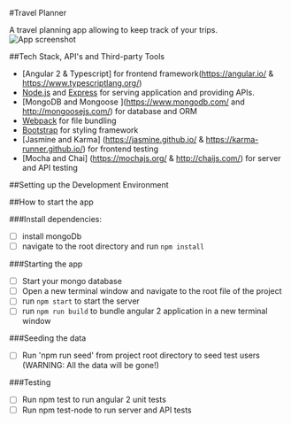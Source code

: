 #Travel Planner

A travel planning app allowing to keep track of your trips.
<br>
![App screenshot](https://cloud.githubusercontent.com/assets/9935241/21115964/90f16df2-c0c4-11e6-81f4-2ea8ff982fd6.jpg)

##Tech Stack, API's and Third-party Tools
* [Angular 2 & Typescript] for frontend framework(https://angular.io/ & https://www.typescriptlang.org/) 
* [Node.js](https://nodejs.org/en/) and [Express](http://expressjs.com/) for serving application and providing APIs. 
* [MongoDB and Mongoose ](https://www.mongodb.com/ and http://mongoosejs.com/) for database and ORM
* [Webpack](https://webpack.github.io/) for file bundling
* [Bootstrap](getbootstrap.com/) for styling framework
* [Jasmine and Karma] (https://jasmine.github.io/ & https://karma-runner.github.io/) for frontend testing
* [Mocha and Chai] (https://mochajs.org/ & http://chaijs.com/) for server and API testing

##Setting up the Development Environment

##How to start the app

###Install dependencies: 
- [ ] install mongoDb
- [ ] navigate to the root directory and run `npm install`

###Starting the app
- [ ] Start your mongo database
- [ ] Open a new terminal window and navigate to the root file of the project
- [ ] run `npm start` to start the server
- [ ] run `npm run build` to bundle angular 2 application in a new terminal window

###Seeding the data
- [ ] Run 'npm run seed' from project root directory to seed test users (WARNING: All the data will be gone!)

###Testing
- [ ] Run npm test to run angular 2 unit tests
- [ ] Run npm test-node to run server and API tests
